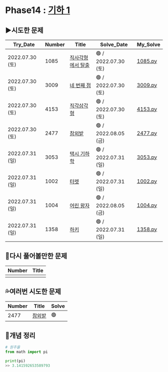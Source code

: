 # Phase14 : [기하 1](https://www.acmicpc.net/step/50)

## ▶️시도한 문제

| Try_Date        | Number | Title                                                     | Solve_Date           | My_Solve             |
| --------------- | ------ | --------------------------------------------------------- | -------------------- | -------------------- |
| 2022.07.30 (토) | 1085   | [직사각형에서 탈출](https://www.acmicpc.net/problem/1085) | 🟢 / 2022.07.30 (토) | [1085.py](./1085.py) |
| 2022.07.30 (토) | 3009   | [네 번째 점](https://www.acmicpc.net/problem/3009)        | 🟢 / 2022.07.30 (토) | [3009.py](./3009.py) |
| 2022.07.30 (토) | 4153   | [직각삼각형](https://www.acmicpc.net/problem/4153)        | 🟢 / 2022.07.30 (토) | [4153.py](./4153.py) |
| 2022.07.30 (토) | 2477   | [참외밭](https://www.acmicpc.net/problem/2477)            | 🟢 / 2022.08.05 (금) | [2477.py](./2477.py) |
| 2022.07.31 (일) | 3053   | [택시 기하학](https://www.acmicpc.net/problem/3053)       | 🟢 / 2022.07.31 (일) | [3053.py](./3053.py) |
| 2022.07.31 (일) | 1002   | [터렛](https://www.acmicpc.net/problem/1002)              | 🟢 / 2022.07.31 (일) | [1002.py](./1002.py) |
| 2022.07.31 (일) | 1004   | [어린 왕자](https://www.acmicpc.net/problem/1004)         | 🟢 / 2022.08.05 (금) | [1004.py](./1004.py) |
| 2022.07.31 (일) | 1358   | [하키](https://www.acmicpc.net/problem/1358)              | 🟢 / 2022.07.31 (일) | [1358.py](./1358.py) |

## 💫다시 풀어볼만한 문제

| Number | Title |
| ------ | ----- |
|        |       |

## 💦여러번 시도한 문제

| Number | Title                                          | Solve |
| ------ | ---------------------------------------------- | ----- |
| 2477   | [참외밭](https://www.acmicpc.net/problem/2477) | 🟢    |

## 📑개념 정리

```python
# 원주율
from math import pi

print(pi)
>> 3.141592653589793
```
